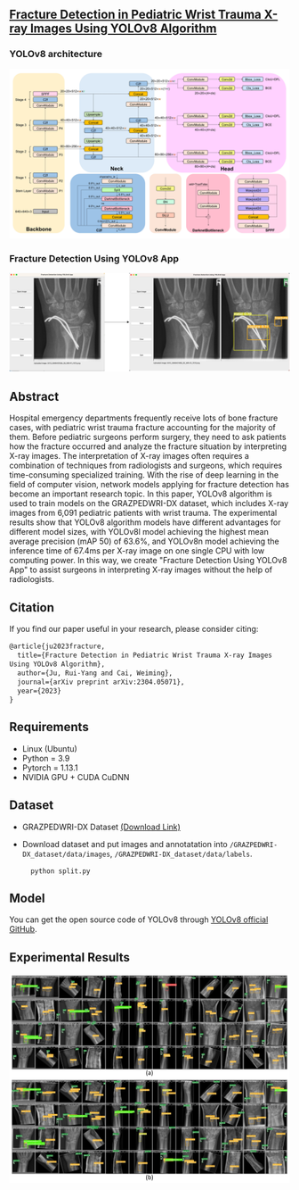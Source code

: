 ## [Fracture Detection in Pediatric Wrist Trauma X-ray Images Using YOLOv8 Algorithm](https://arxiv.org/abs/2304.05071)
### YOLOv8 architecture
<p align="center">
  <img src="img/figure_details.jpg" width="640" title="Stage-1">
</p>

### Fracture Detection Using YOLOv8 App
<p align="center">
  <img src="img/figure_application.jpg" width="640" title="Stage-2">
</p>

## Abstract
Hospital emergency departments frequently receive lots of bone fracture cases, with pediatric wrist trauma fracture accounting for the majority of them. Before pediatric surgeons perform surgery, they need to ask patients how the fracture occurred and analyze the fracture situation by interpreting X-ray images. The interpretation of X-ray images often requires a combination of techniques from radiologists and surgeons, which requires time-consuming specialized training. With the rise of deep learning in the field of computer vision, network models applying for fracture detection has become an important research topic. In this paper, YOLOv8 algorithm is used to train models on the GRAZPEDWRI-DX dataset, which includes X-ray images from 6,091 pediatric patients with wrist trauma. The experimental results show that YOLOv8 algorithm models have different advantages for different model sizes, with YOLOv8l model achieving the highest mean average precision (mAP 50) of 63.6%, and YOLOv8n model achieving the inference time of 67.4ms per X-ray image on one single CPU with low computing power. In this way, we create "Fracture Detection Using YOLOv8 App" to assist surgeons in interpreting X-ray images without the help of radiologists.

## Citation
If you find our paper useful in your research, please consider citing:

    @article{ju2023fracture,
      title={Fracture Detection in Pediatric Wrist Trauma X-ray Images Using YOLOv8 Algorithm},
      author={Ju, Rui-Yang and Cai, Weiming},
      journal={arXiv preprint arXiv:2304.05071},
      year={2023}
    }
    
## Requirements
* Linux (Ubuntu)
* Python = 3.9
* Pytorch = 1.13.1
* NVIDIA GPU + CUDA CuDNN

## Dataset
* GRAZPEDWRI-DX Dataset [(Download Link)](https://figshare.com/articles/dataset/GRAZPEDWRI-DX/14825193)
* Download dataset and put images and annotatation into `/GRAZPEDWRI-DX_dataset/data/images`, `/GRAZPEDWRI-DX_dataset/data/labels`.

  ```
    python split.py
  ```
   
## Model
You can get the open source code of YOLOv8 through [YOLOv8 official GitHub](https://github.com/ultralytics/ultralytics).

## Experimental Results
<p align="center">
  <img src="img/figure_result.jpg" width="640" title="Stage-1">
</p>
